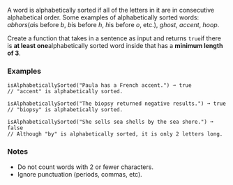 A word is alphabetically sorted if all of the letters in it are in consecutive alphabetical order. Some examples of alphabetically sorted words: *abhors*(*a*is before *b*, *b*is before *h*, *h*is before *o*, etc.), *ghost*, *accent*, *hoop*.

Create a function that takes in a sentence as input and returns `true`if there is **at least one**alphabetically sorted word inside that has a **minimum length of 3**.


### Examples ###
    isAlphabeticallySorted("Paula has a French accent.") ➞ true
    // "accent" is alphabetically sorted.

    isAlphabeticallySorted("The biopsy returned negative results.") ➞ true
    // "biopsy" is alphabetically sorted.

    isAlphabeticallySorted("She sells sea shells by the sea shore.") ➞ false
    // Although "by" is alphabetically sorted, it is only 2 letters long.


### Notes ###
*   Do not count words with 2 or fewer characters.
*   Ignore punctuation (periods, commas, etc).